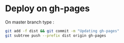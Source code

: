 # Deploy on gh-pages

On master branch type :
```bash
git add -f dist && git commit -m "Updating gh-pages"
git subtree push --prefix dist origin gh-pages
```